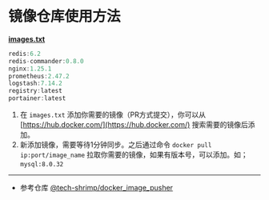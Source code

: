 # 镜像仓库使用方法

[**images.txt**](https://github.com/fuzhengwei/docker-image-pusher/blob/main/images.txt)

```javascript
redis:6.2
redis-commander:0.8.0
nginx:1.25.1
prometheus:2.47.2
logstash:7.14.2
registry:latest
portainer:latest
```

1. 在 `images.txt` 添加你需要的镜像（PR方式提交），你可以从 [https://hub.docker.com/](https://hub.docker.com/) 搜索需要的镜像后添加。
2. 新添加镜像，需要等待1分钟同步。之后通过命令 `docker pull ip:port/image_name` 拉取你需要的镜像，如果有版本号，可以添加。如；`mysql:8.0.32`

---

- 参考仓库 [@tech-shrimp/docker_image_pusher](https://github.com/tech-shrimp/docker_image_pusher)
